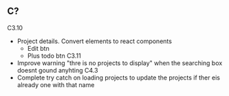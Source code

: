 C?
-
C3.10
- Project details. Convert elements to react components
    - Edit btn
    - Plus todo btn
C3.11
- Improve warning "thre is no projects to display" when the searching box doesnt gound anyhting
C4.3
- Complete try catch on loading projects to update the projects if ther eis already one with that name
